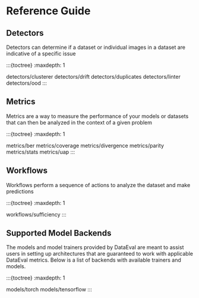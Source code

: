 Reference Guide
===============

Detectors
---------

Detectors can determine if a dataset or individual images in a dataset are indicative of a specific issue

:::{toctree}
:maxdepth: 1

detectors/clusterer
detectors/drift
detectors/duplicates
detectors/linter
detectors/ood
:::

Metrics
-------

Metrics are a way to measure the performance of your models or datasets that can
then be analyzed in the context of a given problem

:::{toctree}
:maxdepth: 1

metrics/ber
metrics/coverage
metrics/divergence
metrics/parity
metrics/stats
metrics/uap
:::

Workflows
-------

Workflows perform a sequence of actions to analyze the dataset and make predictions

:::{toctree}
:maxdepth: 1

workflows/sufficiency
:::

Supported Model Backends
------------------------

The models and model trainers provided by DataEval are meant to assist users in setting up
architectures that are guaranteed to work with applicable DataEval metrics.
Below is a list of backends with available trainers and models. 

:::{toctree}
:maxdepth: 1

models/torch
models/tensorflow
:::
